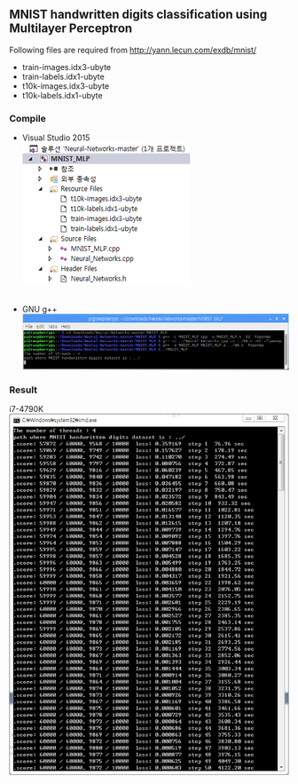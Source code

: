 ## MNIST handwritten digits classification using Multilayer Perceptron
Following files are required from http://yann.lecun.com/exdb/mnist/
  - train-images.idx3-ubyte
  - train-labels.idx1-ubyte
  - t10k-images.idx3-ubyte
  - t10k-labels.idx1-ubyte

### Compile
- Visual Studio 2015</br>
![VS_2015](/MNIST_MLP/screenshot/VS_2015.png)</br></br>

- GNU g++</br>
![g++](/MNIST_MLP/screenshot/g++.png)</br>

### Result
i7-4790K</br>
![result](/MNIST_MLP/screenshot/MNIST_MLP.png)</br>
